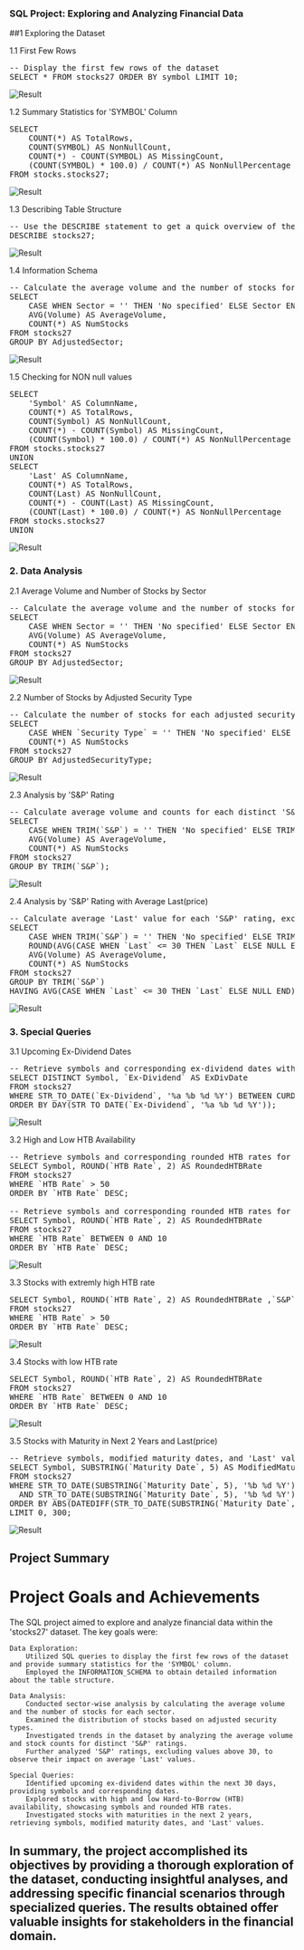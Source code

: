 ### SQL Project: Exploring and Analyzing Financial Data
##1 Exploring the Dataset


1.1 First Few Rows

<pre>
-- Display the first few rows of the dataset
SELECT * FROM stocks27 ORDER BY symbol LIMIT 10;
</pre>

![Result](https://iili.io/Jzm8RkJ.jpg)


1.2 Summary Statistics for 'SYMBOL' Column

<pre>
SELECT
    COUNT(*) AS TotalRows,
    COUNT(SYMBOL) AS NonNullCount,
    COUNT(*) - COUNT(SYMBOL) AS MissingCount,
    (COUNT(SYMBOL) * 100.0) / COUNT(*) AS NonNullPercentage
FROM stocks.stocks27;
</pre>

![Result](https://iili.io/JzmQmI1.jpg)

1.3 Describing Table Structure

<pre>
-- Use the DESCRIBE statement to get a quick overview of the table structure
DESCRIBE stocks27;
</pre>

![Result](https://iili.io/Jzmyd4n.jpg)

1.4 Information Schema

<pre>
-- Calculate the average volume and the number of stocks for each sector
SELECT
    CASE WHEN Sector = '' THEN 'No specified' ELSE Sector END AS AdjustedSector,
    AVG(Volume) AS AverageVolume,
    COUNT(*) AS NumStocks
FROM stocks27
GROUP BY AdjustedSector;
</pre>

![Result](https://iili.io/Jzpd1Dv.jpg)

1.5 Checking for NON null values
<pre>
SELECT
    'Symbol' AS ColumnName,
    COUNT(*) AS TotalRows,
    COUNT(Symbol) AS NonNullCount,
    COUNT(*) - COUNT(Symbol) AS MissingCount,
    (COUNT(Symbol) * 100.0) / COUNT(*) AS NonNullPercentage
FROM stocks.stocks27
UNION
SELECT
    'Last' AS ColumnName,
    COUNT(*) AS TotalRows,
    COUNT(Last) AS NonNullCount,
    COUNT(*) - COUNT(Last) AS MissingCount,
    (COUNT(Last) * 100.0) / COUNT(*) AS NonNullPercentage
FROM stocks.stocks27
UNION
</pre>

![Result](https://iili.io/JzpwkKu.jpg)

### 2. Data Analysis

2.1 Average Volume and Number of Stocks by Sector

<pre>
-- Calculate the average volume and the number of stocks for each sector
SELECT
    CASE WHEN Sector = '' THEN 'No specified' ELSE Sector END AS AdjustedSector,
    AVG(Volume) AS AverageVolume,
    COUNT(*) AS NumStocks
FROM stocks27
GROUP BY AdjustedSector;
</pre>

![Result](https://iili.io/JzpFxNs.jpg)

2.2 Number of Stocks by Adjusted Security Type

<pre>
-- Calculate the number of stocks for each adjusted security type
SELECT
    CASE WHEN `Security Type` = '' THEN 'No specified' ELSE `Security Type` END AS AdjustedSecurityType,
    COUNT(*) AS NumStocks
FROM stocks27
GROUP BY AdjustedSecurityType;
</pre>

![Result](https://iili.io/JzpfzG4.jpg)

2.3 Analysis by 'S&P' Rating

<pre>
-- Calculate average volume and counts for each distinct 'S&P' rating
SELECT
    CASE WHEN TRIM(`S&P`) = '' THEN 'No specified' ELSE TRIM(`S&P`) END AS "S&P_Rating",
    AVG(Volume) AS AverageVolume,
    COUNT(*) AS NumStocks
FROM stocks27
GROUP BY TRIM(`S&P`);
</pre>

![Result](https://iili.io/JzpoWT7.jpg)


2.4 Analysis by 'S&P' Rating with Average Last(price)

<pre>
-- Calculate average 'Last' value for each 'S&P' rating, excluding values higher than 30
SELECT
    CASE WHEN TRIM(`S&P`) = '' THEN 'No specified' ELSE TRIM(`S&P`) END AS "S&P_Rating",
    ROUND(AVG(CASE WHEN `Last` <= 30 THEN `Last` ELSE NULL END), 2) AS AverageLast,
    AVG(Volume) AS AverageVolume,
    COUNT(*) AS NumStocks
FROM stocks27
GROUP BY TRIM(`S&P`)
HAVING AVG(CASE WHEN `Last` <= 30 THEN `Last` ELSE NULL END) IS NOT NULL;
</pre>

![Result](https://iili.io/JzpzNdx.jpg)

### 3. Special Queries
3.1 Upcoming Ex-Dividend Dates

<pre>
-- Retrieve symbols and corresponding ex-dividend dates within the next 30 days
SELECT DISTINCT Symbol, `Ex-Dividend` AS ExDivDate
FROM stocks27
WHERE STR_TO_DATE(`Ex-Dividend`, '%a %b %d %Y') BETWEEN CURDATE() AND CURDATE() + INTERVAL 30 DAY
ORDER BY DAY(STR_TO_DATE(`Ex-Dividend`, '%a %b %d %Y'));
</pre>


![Result](https://iili.io/JzpTuFs.jpg)

3.2 High and Low HTB Availability

<pre>
-- Retrieve symbols and corresponding rounded HTB rates for high availability
SELECT Symbol, ROUND(`HTB Rate`, 2) AS RoundedHTBRate
FROM stocks27
WHERE `HTB Rate` > 50
ORDER BY `HTB Rate` DESC;

-- Retrieve symbols and corresponding rounded HTB rates for low availability
SELECT Symbol, ROUND(`HTB Rate`, 2) AS RoundedHTBRate
FROM stocks27
WHERE `HTB Rate` BETWEEN 0 AND 10
ORDER BY `HTB Rate` DESC;
</pre>

![Result](https://iili.io/Jzp5tI4.jpg)


3.3 Stocks with extremly high HTB rate


<pre>
SELECT Symbol, ROUND(`HTB Rate`, 2) AS RoundedHTBRate ,`S&P`
FROM stocks27
WHERE `HTB Rate` > 50
ORDER BY `HTB Rate` DESC;
</pre>


![Result](https://iili.io/JzpVzVs.jpg)


3.4 Stocks with low HTB rate

<pre>
SELECT Symbol, ROUND(`HTB Rate`, 2) AS RoundedHTBRate
FROM stocks27
WHERE `HTB Rate` BETWEEN 0 AND 10
ORDER BY `HTB Rate` DESC;
</pre>

![Result](https://iili.io/JzpXWAB.jpg)




3.5 Stocks with Maturity in Next 2 Years and Last(price)

<pre>
-- Retrieve symbols, modified maturity dates, and 'Last' values for stocks with maturity in the next 2 years
SELECT Symbol, SUBSTRING(`Maturity Date`, 5) AS ModifiedMaturityDate, Last
FROM stocks27
WHERE STR_TO_DATE(SUBSTRING(`Maturity Date`, 5), '%b %d %Y') >= CURDATE()
  AND STR_TO_DATE(SUBSTRING(`Maturity Date`, 5), '%b %d %Y') <= CURDATE() + INTERVAL 2 YEAR
ORDER BY ABS(DATEDIFF(STR_TO_DATE(SUBSTRING(`Maturity Date`, 5), '%b %d %Y'), CURDATE()))
LIMIT 0, 300;
</pre>


![Result](https://iili.io/Jzpl4J1.jpg)




## Project Summary
# Project Goals and Achievements

The SQL project aimed to explore and analyze financial data within the 'stocks27' dataset. The key goals were:

    Data Exploration:
        Utilized SQL queries to display the first few rows of the dataset and provide summary statistics for the 'SYMBOL' column.
        Employed the INFORMATION_SCHEMA to obtain detailed information about the table structure.

    Data Analysis:
        Conducted sector-wise analysis by calculating the average volume and the number of stocks for each sector.
        Examined the distribution of stocks based on adjusted security types.
        Investigated trends in the dataset by analyzing the average volume and stock counts for distinct 'S&P' ratings.
        Further analyzed 'S&P' ratings, excluding values above 30, to observe their impact on average 'Last' values.

    Special Queries:
        Identified upcoming ex-dividend dates within the next 30 days, providing symbols and corresponding dates.
        Explored stocks with high and low Hard-to-Borrow (HTB) availability, showcasing symbols and rounded HTB rates.
        Investigated stocks with maturities in the next 2 years, retrieving symbols, modified maturity dates, and 'Last' values.

        




 ## In summary, the project accomplished its objectives by providing a thorough exploration of the dataset, conducting insightful analyses, and addressing specific financial scenarios through specialized queries. The results obtained offer valuable insights for stakeholders in the financial domain.




















